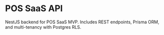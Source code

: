 # POS SaaS API

NestJS backend for POS SaaS MVP. Includes REST endpoints, Prisma ORM, and multi-tenancy with Postgres RLS.
